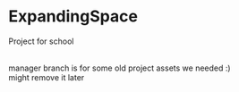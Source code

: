 # ExpandingSpace
Project for school


<br>
manager branch is for some old project assets we needed :) 
<br>
might remove it later
